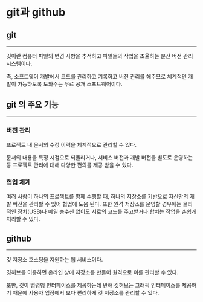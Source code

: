 # git과 github

## git

---

깃이란 컴퓨터 파일의 변경 사항을 추적하고 파일들의 작업을 조율하는 분산 버전 관리 시스템이다.

즉, 소프트웨어 개발에서 코드를 관리하고 기록하고 버전 관리를 해주므로 체계적인 개발이 가능하도록 도와주는 무료 공개 소프트웨어이다.

## git 의 주요 기능

---

### 버전 관리

프로젝트 내 문서의 수정 이력을 체계적으로 관리할 수 있다.

문서의 내용을 특정 시점으로 되돌리거나, 서비스 버전과 개발 버전을 별도로 운영하는 등 프로젝트 관리에 대해 다양한 편의를 제공 받을 수 있다.

### 협업 체계

여러 사람이 하나의 프로젝트를 함께 수행할 때, 하나의 저장소를 기반으로 자신만의 개발 버전을 관리할 수 있어 협업에 도움 된다. 또한 원격 저장소를 운영할 경우에는 물리적인 장치(USB)나 메일 송수신 없이도 서로의 코드를 주고받거나 합치는 작업을 손쉽게 처리할 수 있다.

## github

---

깃 저장소 호스팅을 지원하는 웹 서비스이다.

깃허브를 이용하면 온라인 상에 저장소를 만들어 원격으로 이를 관리할 수 있다.

또한, 깃이 명령행 인터페이스를 제공하는데 반해 깃허브는 그래픽 인터페이스를 제공하기 때문에 사용자 입장에서 보다 편리하게 깃 저장소를 관리할 수 있다.
